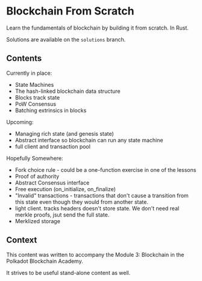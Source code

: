 Blockchain From Scratch
=======================

Learn the fundamentals of blockchain by building it from scratch. In Rust.

Solutions are available on the `solutions` branch.

Contents
--------

Currently in place:
* State Machines
* The hash-linked blockchain data structure
* Blocks track state
* PoW Consensus
* Batching extrinsics in blocks

Upcoming:
* Managing rich state (and genesis state)
* Abstract interface so blockchain can run any state machine
* full client and transaction pool

Hopefully Somewhere:
* Fork choice rule - could be a one-function exercise in one of the lessons
* Proof of authority
* Abstract Consensus interface
* Free execution (on_initialize, on_finalize)
* "Invalid" transactions - transactions that don't cause a transition from this state even though they would from another state.
* light client. tracks headers doesn't store state. We don't need real merkle proofs, jsut send the full state.
* Merklized storage

Context
-------

This content was written to accompany the Module 3: Blockchain in the Polkadot Blockchain Academy.

It strives to be useful stand-alone content as well.